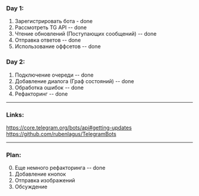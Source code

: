 ### Day 1:

1. Зарегистрировать бота - done
2. Рассмотреть TG API -- done
3. Чтение обновлений (Поступающих сообщений) -- done
4. Отправка ответов -- done
5. Использование оффсетов -- done

### Day 2:

1. Подключение очереди -- done
2. Добавление диалога (Граф состояний) -- done
3. Обработка ошибок -- done
4. Рефакторинг -- done

-------------------

### Links:

https://core.telegram.org/bots/api#getting-updates
https://github.com/rubenlagus/TelegramBots


-------------------

### Plan:
0. Еще немного рефакторинга -- done
1. Добавление кнопок
2. Отправка изображений
3. Обсуждение
